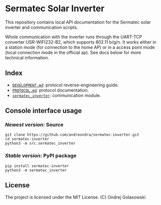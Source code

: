 # Sermatec Solar Inverter
This repository contains local API documentation for the Sermatec solar inverter and communication scripts.

Whole communication with the inverter runs through the UART-TCP converter USR-WIFI232-B2, which supports 802.11 b/g/n. It works either in a station mode (for connection to the home AP) or in a access point mode (local connection mode in the official ap). See docs below for more technical information.

## Index
- [`DEVELOPMENT.md`](docs/DEVELOPMENT.md): protocol reverse-engineering guide.
- [`PROTOCOL.md`](docs/PROTOCOL.md): protocol documentation.
- [`sermatec_inverter`](src/sermatec_inverter): communication module.

## Console interface usage
### *Newest version:* Source
```
git clone https://github.com/andreondra/sermatec-inverter.git
cd sermatec-inverter
python3 -m src.sermatec_inverter
```

### *Stable version:* PyPI package
```
pip install sermatec-inverter
python3 -m sermatec_inverter
```

## License
The project is licensed under the MIT License. (C) Ondrej Golasowski